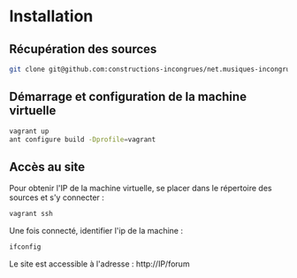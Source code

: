# Installation
## Récupération des sources
```bash
git clone git@github.com:constructions-incongrues/net.musiques-incongrues.www.git
```

## Démarrage et configuration de la machine virtuelle
```bash
vagrant up
ant configure build -Dprofile=vagrant
```

## Accès au site
Pour obtenir l'IP de la machine virtuelle, se placer dans le répertoire des sources et s'y connecter :
```bash
vagrant ssh
```
Une fois connecté, identifier l'ip de la machine : 
```bash
ifconfig
```

Le site est accessible à l'adresse : http://IP/forum
